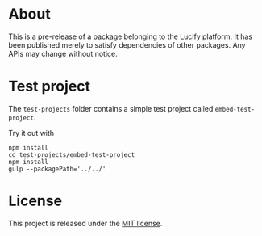 
# About

This is a pre-release of a package belonging to the Lucify platform. It has been published merely to satisfy dependencies of other packages. Any APIs may change without notice.

# Test project

The `test-projects` folder contains a simple test project called `embed-test-project`.

Try it out with
```
npm install
cd test-projects/embed-test-project
npm install
gulp --packagePath='../../'
```

# License

This project is released under the [MIT license](LICENSE).
